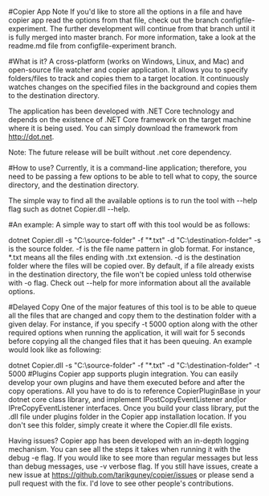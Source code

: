 #Copier App
Note
If you'd like to store all the options in a file and have copier app read the options from that file, check out the branch configfile-experiment. The further development will continue from that branch until it is fully merged into master branch. For more information, take a look at the readme.md file from configfile-experiment branch.

#What is it?
A cross-platform (works on Windows, Linux, and Mac) and open-source file watcher and copier application. It allows you to specify folders/files to track and copies them to a target location. It continuously watches changes on the specified files in the background and copies them to the destination directory.

The application has been developed with .NET Core technology and depends on the existence of .NET Core framework on the target machine where it is being used. You can simply download the framework from http://dot.net.

Note: The future release will be built without .net core dependency.

#How to use?
Currently, it is a command-line application; therefore, you need to be passing a few options to be able to tell what to copy, the source directory, and the destination directory.

The simple way to find all the available options is to run the tool with --help flag such as dotnet Copier.dll --help.

#An example:
A simple way to start off with this tool would be as follows:

dotnet Copier.dll -s "C:\source-folder\" -f "*.txt" -d "C:\destination-folder"
-s is the source folder.
-f is the file name pattern in glob format. For instance, *.txt means all the files ending with .txt extension.
-d is the destination folder where the files will be copied over.
By default, if a file already exists in the destination directory, the file won't be copied unless told otherwise with -o flag. Check out --help for more information about all the available options.

#Delayed Copy
One of the major features of this tool is to be able to queue all the files that are changed and copy them to the destination folder with a given delay. For instance, if you specify -t 5000 option along with the other required options when running the application, it will wait for 5 seconds before copying all the changed files that it has been queuing. An example would look like as following:

dotnet Copier.dll -s "C:\source-folder\" -f "*.txt" -d "C:\destination-folder" -t 5000
#Plugins
Copier app supports plugin integration. You can easily develop your own plugins and have them executed before and after the copy operations. All you have to do is to reference CopierPluginBase in your dotnet core class library, and implement IPostCopyEventListener and|or IPreCopyEventListener interfaces. Once you build your class library, put the .dll file under plugins folder in the Copier app installation location. If you don't see this folder, simply create it where the Copier.dll file exists.

Having issues?
Copier app has been developed with an in-depth logging mechanism. You can see all the steps it takes when running it with the debug -e flag. If you would like to see more than regular messages but less than debug messages, use -v verbose flag. If you still have issues, create a new issue at https://github.com/tarikguney/copier/issues or please send a pull request with the fix. I'd love to see other people's contributions.
